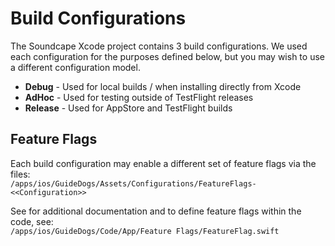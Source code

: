# Build Configurations

The Soundcape Xcode project contains 3 build configurations. We used each configuration for the purposes defined below, but you may wish to use a different configuration model.

* **Debug** - Used for local builds / when installing directly from Xcode
* **AdHoc** - Used for testing outside of TestFlight releases
* **Release** - Used for AppStore and TestFlight builds

## Feature Flags

Each build configuration may enable a different set of feature flags via the files:  
`/apps/ios/GuideDogs/Assets/Configurations/FeatureFlags-<<Configuration>>`

See for additional documentation and to define feature flags within the code, see:  
`/apps/ios/GuideDogs/Code/App/Feature Flags/FeatureFlag.swift`

